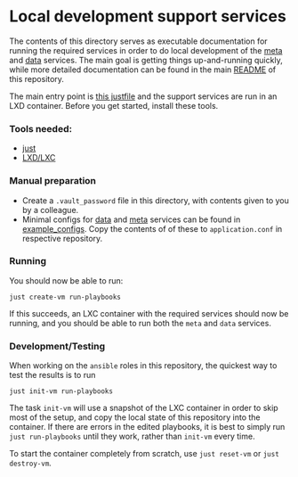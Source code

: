# Local development support services

The contents of this directory serves as executable documentation for running the required services in order to do local development of the [meta](https://github.com/ICOS-Carbon-Portal/meta) and [data](https://github.com/ICOS-Carbon-Portal/data) services.
The main goal is getting things up-and-running quickly, while more detailed documentation can be found in the main [README](https://github.com/ICOS-Carbon-Portal/infrastructure) of this repository.

The main entry point is [this justfile](./justfile) and the support services are run in an LXD container.
Before you get started, install these tools.

### Tools needed:
- [just](https://github.com/casey/just)
- [LXD/LXC](https://ubuntu.com/server/docs/lxd-containers)

### Manual preparation
- Create a `.vault_password` file in this directory, with contents given to you by a colleague.
- Minimal configs for [data](https://github.com/ICOS-Carbon-Portal/data)  and [meta](https://github.com/ICOS-Carbon-Portal/meta)  services can be found in [example_configs](./example_configs). Copy the contents of of these to `application.conf` in respective repository.

### Running
You should now be able to run:
```
just create-vm run-playbooks
```
If this succeeds, an LXC container with the required services should now be running, and you should be able to run both the `meta` and `data` services.

### Development/Testing

When working on the `ansible` roles in this repository, the quickest way to test the results is to run
```
just init-vm run-playbooks
```
The task `init-vm` will use a snapshot of the LXC container in order to skip most of the setup, and copy the local state of this repository into the container.
If there are errors in the edited playbooks, it is best to simply run `just run-playbooks` until they work, rather than `init-vm` every time.

To start the container completely from scratch, use `just reset-vm` or `just destroy-vm`.
